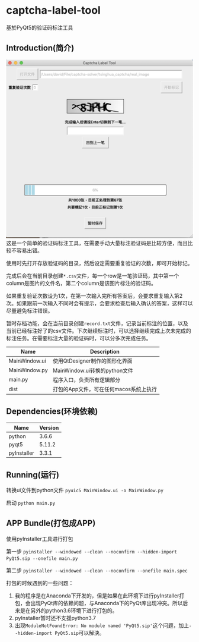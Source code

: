 # captcha-label-tool
基於PyQt5的验证码标注工具

## Introduction(简介)
![image](./img/main.png)
这是一个简单的验证码标注工具，在需要手动大量标注验证码是比较方便，而且比较不容易出错。

使用时先打开存放验证码的目录，然后设定需要重复验证的次数，即可开始标记。

完成后会在当前目录创建```*.csv```文件，每一个row是一笔验证码，其中第一个column是图片的文件名，第二个column是该图片标注的验证码。

如果重复验证次数设为1次，在第一次输入完所有答案后，会要求重复输入第2次。如果跟前一次输入不同时会有提示，会要求检查后输入确认的答案，这样可以尽量避免标注错误。

暂时存档功能，会在当前目录创建```record.txt```文件，记录当前标注的位置，以及当前已经标注好了的csv文件。下次继续标注时，可以选择继续完成上次未完成的标注任务。在需要标注大量的验证码时，可以分多次完成任务。

|Name|Description|
|----|----|
|MainWindow.ui|使用QtDesigner制作的图形化界面|
|MainWindow.py|MainWindow.ui转换的python文件|
|main.py|程序入口，负责所有逻辑部分|
|dist|打包的App文件，可在任何macos系统上执行|

## Dependencies(环境依赖)
|Name|Version|
|----|----|
|python|3.6.6|
|pyqt5|5.11.2|
|pyInstaller|3.3.1|

## Running(运行)
转换ui文件到python文件
```pyuic5 MainWindow.ui -o MainWindow.py```

启动
```python main.py```

## APP Bundle(打包成APP)
使用pyInstaller工具进行打包

第一步
```pyinstaller --windowed --clean --noconfirm --hidden-import PyQt5.sip --onefile main.py```

第二步
```pyinstaller --windowed --clean --noconfirm --onefile main.spec```

打包的时候遇到的一些问题：
1. 我的程序是在Anaconda下开发的，但是如果在此环境下进行pyInstaller打包，会出现PyQt库的依赖问题，与Anaconda下的PyQt库出现冲突。所以后来是在另外的python3.6环境下进行打包的。
2. pyInstaller暂时还不支援python3.7
3. 出现```ModuleNotFoundError: No module named 'PyQt5.sip'```这个问题，加上```--hidden-import PyQt5.sip```可以解決。
